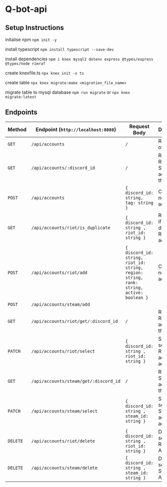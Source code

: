# Q-bot-api

## Setup Instructions

initalise npm `npm init -y`

install typescript `npm install typescript --save-dev`

install dependencies `npm i knex mysql2 dotenv express @types/express @types/node rimraf`

create knexfile.ts `npx knex init -x ts`

create table `npx knex migrate:make <migration_file_name>`

migrate table to mysql database `npm run migrate` or `npx knex migrate:latest`

## Endpoints

| Method   | Endpoint (`http://localhost:8080`)    | Request Body                                                                             | Description                                       |
| -------- | ------------------------------------- | ---------------------------------------------------------------------------------------- | ------------------------------------------------- |
| `GET`    | `/api/accounts`                       | `/`                                                                                      | Retrieve list of all users                        |
| `GET`    | `/api/accounts/:discord_id`           | `/`                                                                                      | Retrieve all Riot and Steam accounts of the user  |
| `POST`   | `/api/accounts`                       | `{ discord_id: string, tag: string }`                                                    | Create a new user account                         |
| `GET`    | `/api/accounts/riot/is_duplicate`     | `{ discord_id: string , riot_id: string }`                                               | Return `true` if there's a duplicate Riot account |
| `POST`   | `/api/accounts/riot/add`              | `{ discord_id: string, riot_id: string, region: string, rank: string, active: boolean }` | Create a new Riot account                         |
| `POST`   | `/api/accounts/steam/add`             |                                                                                          |                                                   |
| `GET`    | `/api/accounts/riot/get/:discord_id`  | `/`                                                                                      | Retrieve all Riot accounts of the user            |
| `PATCH`  | `/api/accounts/riot/select`           | `{ discord_id: string , riot_id: string }`                                               | Set the selected Riot account active              |
| `GET`    | `/api/accounts/steam/get/:discord_id` | `/`                                                                                      | Retrieve all Steam accounts of the user           |
| `PATCH`  | `/api/accounts/steam/select`          | `{ discord_id: string , steam_id: string }`                                              | Set the selected Steam account active             |
| `DELETE` | `/api/accounts/riot/delete`           | `{ discord_id: string , riot_id: string }`                                               | Delete the selected Riot Account                  |
| `DELETE` | `/api/accounts/steam/delete`          | `{ discord_id: string , steam_id: string }`                                              | Delete the selected Steam Account                 |
